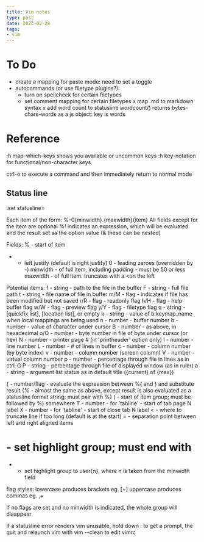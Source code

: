 ```yaml
---
title: Vim notes
type: post
date: 2023-02-28
tags: 
- vim
---
```


# To Do

- create a mapping for paste mode: need to set a toggle
- autocommands (or use filetype plugins?):
    - turn on spellcheck for certain filetypes
	- set comment mapping for certain filetypes
x map .md to markdown syntax
x add word count to statusline
	wordcount() returns bytes-chars-words as a js object: key is words


# Reference
:h map-which-keys shows you available or uncommon keys
:h key-notation for functional/non-character keys

ctrl-o to execute a command and then immediately return to normal mode

## Status line
:set statusline=

Each item of the form: 
	%-0{minwidth}.{maxwidth}{item}
All fields except for the item are optional 
	%!
indicates an expression, which will be evaluated and the result set as the option value (& these can be nested)

Fields:
% - start of item
- - left justify (default is right justify)
0 - leading zeroes (overridden by -)
minwidth - of full item, including padding - must be 50 or less
maxwidth - of full item. truncates with a <on the left
>
Potential items:
f - string - path to the file in the buffer
F - string - full file path
t - string - file name of file in buffer
m/M - flag - indicates if file has been modified but not saved 
r/R - flag - readonly flag 
h/H - flag - help buffer flag 
w/W - flag - preview flag
y/Y - flag - filetype flag
q - string - [quickfix list], [location list], or empty
k - string - value of b:keymap_name when local mappings are being used
n - number - buffer number
b - number - value of character under cursor
B - number - as above, in hexadecimal
o/O - number - byte number in file of byte under cursor (or hex)
N - number - printer page # (in 'printheader' option only)
l - number - line number
L - number - # of lines in buffer
c - number - column number (by byte index)
v - number - column number (screen column)
V - number - virtual column number
p - number - percentage through file in lines as in ctrl-G
P - string - percentage through file of displayed window (as in ruler)
a - string - argument list status as in default title ({current} of {max})

{ - number/flag - evaluate the expression between %{ and } and substitute result
{% - almost the same as above, except result is also evaluated as a statusline format string; must pair with %}
( - start of item group; must be followed by %) somewhere
T - number - for 'tabline' - start of tab page N label
X - number - for 'tabline' - start of close tab N label
< - where to truncate line if too long (default is at the start)
= - separation point between left and right aligned items
# - set highlight group; must end with #
* - set highlight group to user{n}, where n is taken from the minwidth field 

flag styles:
lowercase produces brackets eg. [+]
uppercase produces commas eg. ,+

If no flags are set and no minwidth is indicated, the whole group will disappear

If a statusline error renders vim unusable, hold down : to get a prompt, the quit and relaunch vim with vim --clean to edit vimrc

